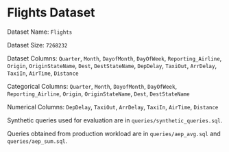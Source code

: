 # Flights Dataset

Dataset Name: `Flights`

Dataset Size: `7268232`

Dataset Columns: `Quarter`, `Month`, `DayofMonth`, `DayOfWeek`, `Reporting_Airline`, `Origin`, `OriginStateName`, `Dest`, `DestStateName`, `DepDelay`, `TaxiOut`, `ArrDelay`, `TaxiIn`, `AirTime`, `Distance`

Categorical Columns: `Quarter`, `Month`, `DayofMonth`, `DayOfWeek`, `Reporting_Airline`, `Origin`, `OriginStateName`, `Dest`, `DestStateName`

Numerical Columns: `DepDelay`, `TaxiOut`, `ArrDelay`, `TaxiIn`, `AirTime`, `Distance`

Synthetic queries used for evaluation are in `queries/synthetic_queries.sql`.

Queries obtained from production workload are in `queries/aep_avg.sql` and `queries/aep_sum.sql`.